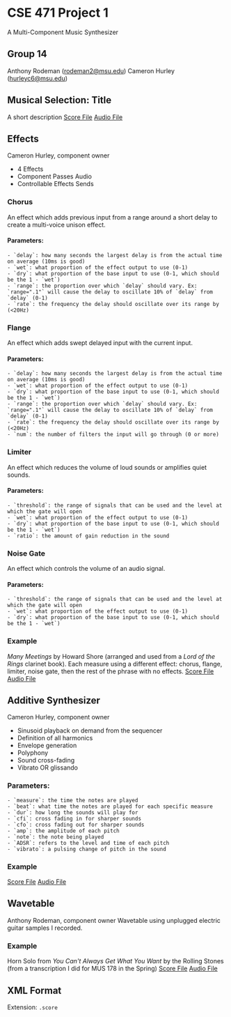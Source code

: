 # CSE 471 Project 1
A Multi-Component Music Synthesizer


## Group 14
Anthony Rodeman (rodeman2@msu.edu)
Cameron Hurley (hurleyc6@msu.edu)

## Musical Selection: Title
A short description
[Score File](title.score)
[Audio File](title.wav)

## Effects
Cameron Hurley, component owner
- 4 Effects
- Component Passes Audio
- Controllable Effects Sends

### Chorus
An effect which adds previous input from a range around a short delay to create a multi-voice unison effect. 
#### Parameters:
	- `delay`: how many seconds the largest delay is from the actual time on average (10ms is good)
	- `wet`: what proportion of the effect output to use (0-1)
	- `dry`: what proportion of the base input to use (0-1, which should be the 1 - `wet`)
	- `range`: the proportion over which `delay` should vary. Ex: `range=".1"` will cause the delay to oscillate 10% of `delay` from `delay` (0-1)
	- `rate`: the frequency the delay should oscillate over its range by (<20Hz)

### Flange
An effect which adds swept delayed input with the current input.
#### Parameters:
	- `delay`: how many seconds the largest delay is from the actual time on average (10ms is good)
	- `wet`: what proportion of the effect output to use (0-1)
	- `dry`: what proportion of the base input to use (0-1, which should be the 1 - `wet`)
	- `range`: the proportion over which `delay` should vary. Ex: `range=".1"` will cause the delay to oscillate 10% of `delay` from `delay` (0-1)
	- `rate`: the frequency the delay should oscillate over its range by (<20Hz)
	- `num`: the number of filters the input will go through (0 or more)

### Limiter
An effect which reduces the volume of loud sounds or amplifies quiet sounds.
#### Parameters:
	- `threshold`: the range of signals that can be used and the level at which the gate will open
	- `wet`: what proportion of the effect output to use (0-1)
	- `dry`: what proportion of the base input to use (0-1, which should be the 1 - `wet`)
	- `ratio`: the amount of gain reduction in the sound
	
### Noise Gate
An effect which controls the volume of an audio signal.
#### Parameters:
	- `threshold`: the range of signals that can be used and the level at which the gate will open
	- `wet`: what proportion of the effect output to use (0-1)
	- `dry`: what proportion of the base input to use (0-1, which should be the 1 - `wet`)

### Example
*Many Meetings* by Howard Shore (arranged and used from a *Lord of the Rings* clarinet book).
Each measure using a different effect: chorus, flange, limiter, noise gate, then the rest of the phrase with no effects.
[Score File](effects-example.score)
[Audio File](effects-example.wav)

## Additive Synthesizer
Cameron Hurley, component owner
- Sinusoid playback on demand from the sequencer
- Definition of all harmonics
- Envelope generation
- Polyphony
- Sound cross-fading
- Vibrato OR glissando

### Parameters:
	- `measure`: the time the notes are played
	- `beat`: what time the notes are played for each specific measure
	- `dur`: how long the sounds will play for
	- `cfi`: cross fading in for sharper sounds
	- `cfo`: cross fading out for sharper sounds
	- `amp`: the amplitude of each pitch
	- `note`: the note being played
	- `ADSR`: refers to the level and time of each pitch
	- `vibrato`: a pulsing change of pitch in the sound

### Example
[Score File](additive-synthesizer.score)
[Audio File](additive-sythesizer.wav)

## Wavetable
Anthony Rodeman, component owner
Wavetable using unplugged electric guitar samples I recorded.

### Example
Horn Solo from *You Can't Always Get What You Want* by the Rolling Stones (from a transcription I did for MUS 178 in the Spring)
[Score File](wavetable-example.score)
[Audio File](wavetable-example.wav)

## XML Format
Extension: `.score`
